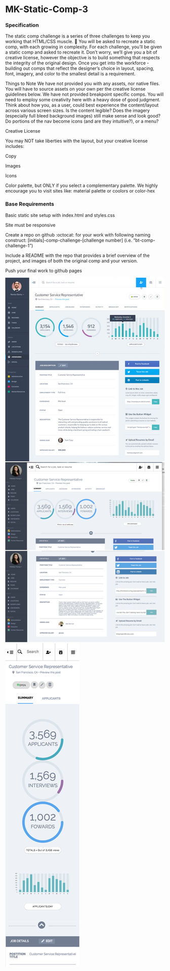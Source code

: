 # MK-Static-Comp-3

### Specification
The static comp challenge is a series of three challenges to keep you working that HTML/CSS muscle. :muscle: You will be asked to recreate a static comp, with each growing in complexity. For each challenge, you’ll be given a static comp and asked to recreate it. Don’t worry, we’ll give you a bit of creative license, however the objective is to build something that respects the integrity of the original design. Once you get into the workforce - building out comps that reflect the designer’s choice in layout, spacing, font, imagery, and color to the smallest detail is a requirement.

Things to Note
We have not provided you with any assets, nor native files. You will have to source assets on your own per the creative license guidelines below.
We have not provided breakpoint specific comps. You will need to employ some creativity here with a heavy dose of good judgment. Think about how you, as a user, could best experience the content/layout across various screen sizes. Is the content legible? Does the imagery (especially full bleed background images) still make sense and look good? Do portions of the nav become icons (and are they intuitive?), or a menu?

Creative License

You may NOT take liberties with the layout, but your creative license includes:

Copy

Images

Icons

Color palette, but ONLY if you select a complementary palette. We highly encourage you to visit sites like: material palette or coolors or color-hex

### Base Requirements
Basic static site setup with index.html and styles.css

Site must be responsive

Create a repo on github :octocat: for your work with following naming construct: [initials]-comp-challenge-[challenge number] (i.e. “bt-comp-challenge-1”)

Include a README with the repo that provides a brief overview of the project, and images of both the original comp and your version.

Push your final work to github pages


![orignal](images/original.jpg)
![orignal](images/desktop-top.png)
![orignal](images/desktop-bottom.png)
![orignal](images/mobile.png)
